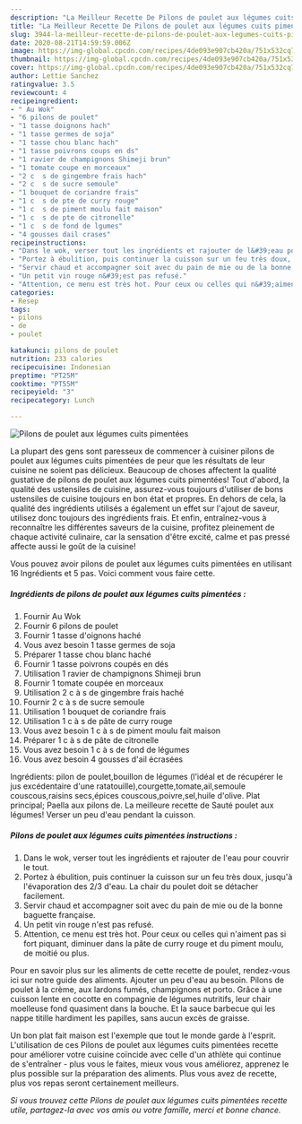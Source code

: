 ```yaml
---
description: "La Meilleur Recette De Pilons de poulet aux légumes cuits pimentées"
title: "La Meilleur Recette De Pilons de poulet aux légumes cuits pimentées"
slug: 3944-la-meilleur-recette-de-pilons-de-poulet-aux-legumes-cuits-pimentees
date: 2020-08-21T14:59:59.006Z
image: https://img-global.cpcdn.com/recipes/4de093e907cb420a/751x532cq70/pilons-de-poulet-aux-legumes-cuits-pimentees-photo-principale-de-la-recette.jpg
thumbnail: https://img-global.cpcdn.com/recipes/4de093e907cb420a/751x532cq70/pilons-de-poulet-aux-legumes-cuits-pimentees-photo-principale-de-la-recette.jpg
cover: https://img-global.cpcdn.com/recipes/4de093e907cb420a/751x532cq70/pilons-de-poulet-aux-legumes-cuits-pimentees-photo-principale-de-la-recette.jpg
author: Lettie Sanchez
ratingvalue: 3.5
reviewcount: 4
recipeingredient:
- " Au Wok"
- "6 pilons de poulet"
- "1 tasse doignons hach"
- "1 tasse germes de soja"
- "1 tasse chou blanc hach"
- "1 tasse poivrons coups en ds"
- "1 ravier de champignons Shimeji brun"
- "1 tomate coupe en morceaux"
- "2 c  s de gingembre frais hach"
- "2 c  s de sucre semoule"
- "1 bouquet de coriandre frais"
- "1 c  s de pte de curry rouge"
- "1 c  s de piment moulu fait maison"
- "1 c  s de pte de citronelle"
- "1 c  s de fond de lgumes"
- "4 gousses dail crases"
recipeinstructions:
- "Dans le wok, verser tout les ingrédients et rajouter de l&#39;eau pour couvrir le tout."
- "Portez à ébulition, puis continuer la cuisson sur un feu très doux, jusqu&#39;à l&#39;évaporation des 2/3 d&#39;eau. La chair du poulet doit se détacher facilement."
- "Servir chaud et accompagner soit avec du pain de mie ou de la bonne baguette française."
- "Un petit vin rouge n&#39;est pas refusé."
- "Attention, ce menu est très hot. Pour ceux ou celles qui n&#39;aiment pas si fort piquant, diminuer dans la pâte de curry rouge et du piment moulu, de moitié ou plus."
categories:
- Resep
tags:
- pilons
- de
- poulet

katakunci: pilons de poulet 
nutrition: 233 calories
recipecuisine: Indonesian
preptime: "PT25M"
cooktime: "PT55M"
recipeyield: "3"
recipecategory: Lunch

---
```



![Pilons de poulet aux légumes cuits pimentées](https://img-global.cpcdn.com/recipes/4de093e907cb420a/751x532cq70/pilons-de-poulet-aux-legumes-cuits-pimentees-photo-principale-de-la-recette.jpg)

La plupart des gens sont paresseux de commencer à cuisiner pilons de poulet aux légumes cuits pimentées de peur que les résultats de leur cuisine ne soient pas délicieux. Beaucoup de choses affectent la qualité gustative de pilons de poulet aux légumes cuits pimentées! Tout d'abord, la qualité des ustensiles de cuisine, assurez-vous toujours d'utiliser de bons ustensiles de cuisine toujours en bon état et propres. En dehors de cela, la qualité des ingrédients utilisés a également un effet sur l'ajout de saveur, utilisez donc toujours des ingrédients frais. Et enfin, entraînez-vous à reconnaître les différentes saveurs de la cuisine, profitez pleinement de chaque activité culinaire, car la sensation d'être excité, calme et pas pressé affecte aussi le goût de la cuisine!

<!--inarticleads1-->

Vous pouvez avoir pilons de poulet aux légumes cuits pimentées en utilisant 16 Ingrédients et 5 pas. Voici comment vous faire cette.

##### Ingrédients de pilons de poulet aux légumes cuits pimentées :

1. Fournir  Au Wok
1. Fournir 6 pilons de poulet
1. Fournir 1 tasse d&#39;oignons haché
1. Vous avez besoin 1 tasse germes de soja
1. Préparer 1 tasse chou blanc haché
1. Fournir 1 tasse poivrons coupés en dés
1. Utilisation 1 ravier de champignons Shimeji brun
1. Fournir 1 tomate coupée en morceaux
1. Utilisation 2 c à s de gingembre frais haché
1. Fournir 2 c à s de sucre semoule
1. Utilisation 1 bouquet de coriandre frais
1. Utilisation 1 c à s de pâte de curry rouge
1. Vous avez besoin 1 c à s de piment moulu fait maison
1. Préparer 1 c à s de pâte de citronelle
1. Vous avez besoin 1 c à s de fond de légumes
1. Vous avez besoin 4 gousses d&#39;ail écrasées


Ingrédients: pilon de poulet,bouillon de légumes (l&#39;idéal et de récupérer le jus excédentaire d&#39;une ratatouille),courgette,tomate,ail,semoule couscous,raisins secs,épices couscous,poivre,sel,huile d&#39;olive. Plat principal; Paella aux pilons de. La meilleure recette de Sauté poulet aux légumes! Verser un peu d&#39;eau pendant la cuisson. 

<!--inarticleads2-->

##### Pilons de poulet aux légumes cuits pimentées instructions :

1. Dans le wok, verser tout les ingrédients et rajouter de l&#39;eau pour couvrir le tout.
1. Portez à ébulition, puis continuer la cuisson sur un feu très doux, jusqu&#39;à l&#39;évaporation des 2/3 d&#39;eau. La chair du poulet doit se détacher facilement.
1. Servir chaud et accompagner soit avec du pain de mie ou de la bonne baguette française.
1. Un petit vin rouge n&#39;est pas refusé.
1. Attention, ce menu est très hot. Pour ceux ou celles qui n&#39;aiment pas si fort piquant, diminuer dans la pâte de curry rouge et du piment moulu, de moitié ou plus.


Pour en savoir plus sur les aliments de cette recette de poulet, rendez-vous ici sur notre guide des aliments. Ajouter un peu d&#39;eau au besoin. Pilons de poulet à la crème, aux lardons fumés, champignons et porto. Grâce à une cuisson lente en cocotte en compagnie de légumes nutritifs, leur chair moelleuse fond quasiment dans la bouche. Et la sauce barbecue qui les nappe titille hardiment les papilles, sans aucun excès de graisse. 

<!--inarticleads1-->

<p>
Un bon plat fait maison est l'exemple que tout le monde garde à l'esprit. L'utilisation de ces Pilons de poulet aux légumes cuits pimentées recette pour améliorer votre cuisine coïncide avec celle d'un athlète qui continue de s'entraîner - plus vous le faites, mieux vous vous améliorez, apprenez le plus possible sur la préparation des aliments. Plus vous avez de recette, plus vos repas seront certainement meilleurs.
</p>

<p>
<i>Si vous trouvez cette Pilons de poulet aux légumes cuits pimentées recette utile, partagez-la avec vos amis ou votre famille, merci et bonne chance.</i>
</p>
